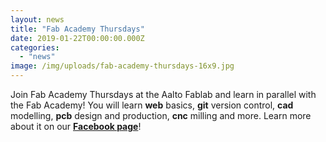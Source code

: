 ```yaml
---
layout: news
title: "Fab Academy Thursdays"
date: 2019-01-22T00:00:00.000Z
categories:
  - "news"
image: /img/uploads/fab-academy-thursdays-16x9.jpg
---
```


Join Fab Academy Thursdays at the Aalto Fablab and learn in parallel with the Fab Academy! You will learn **web** basics, **git** version control, **cad** modelling, **pcb** design and production, **cnc** milling and more. Learn more about it on our [**Facebook page**](https://www.facebook.com/events/607267159723036/)!

